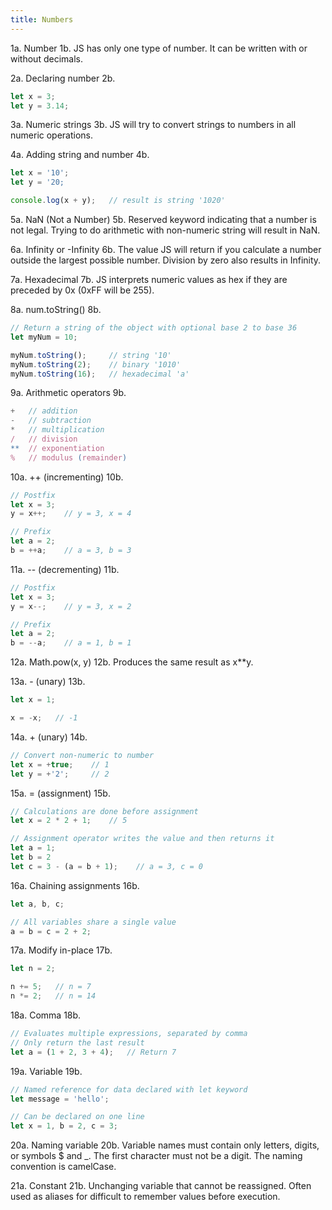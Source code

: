```yaml
---
title: Numbers
---
```


1a. Number
1b. JS has only one type of number. It can be written with or without decimals.

2a. Declaring number
2b.
```js
let x = 3;
let y = 3.14;
```

3a. Numeric strings
3b. JS will try to convert strings to numbers in all numeric operations.

4a. Adding string and number
4b.
```js
let x = '10';
let y = '20;

console.log(x + y);   // result is string '1020'
```

5a. NaN (Not a Number)
5b. Reserved keyword indicating that a number is not legal. Trying to do arithmetic with non-numeric string will result in NaN.

6a. Infinity or -Infinity
6b. The value JS will return if you calculate a number outside the largest possible number. Division by zero also results in Infinity.

7a. Hexadecimal
7b. JS interprets numeric values as hex if they are preceded by 0x (0xFF will be 255).

8a. num.toString()
8b.
```js
// Return a string of the object with optional base 2 to base 36
let myNum = 10;

myNum.toString();     // string '10'
myNum.toString(2);    // binary '1010'
myNum.toString(16);   // hexadecimal 'a'
```

9a. Arithmetic operators
9b.
```js
+   // addition
-   // subtraction
*   // multiplication
/   // division
**  // exponentiation
%   // modulus (remainder)
```

10a. ++ (incrementing)
10b.
```js
// Postfix
let x = 3;
y = x++;    // y = 3, x = 4

// Prefix
let a = 2;
b = ++a;    // a = 3, b = 3
```

11a. -- (decrementing)
11b.
```js
// Postfix
let x = 3;
y = x--;    // y = 3, x = 2

// Prefix
let a = 2;
b = --a;    // a = 1, b = 1
```

12a. Math.pow(x, y)
12b. Produces the same result as x**y.

13a. - (unary)
13b.
```js
let x = 1;

x = -x;   // -1
```

14a. + (unary)
14b.
```js
// Convert non-numeric to number
let x = +true;    // 1
let y = +'2';     // 2
```

15a. = (assignment)
15b.
```js
// Calculations are done before assignment
let x = 2 * 2 + 1;    // 5

// Assignment operator writes the value and then returns it
let a = 1;
let b = 2
let c = 3 - (a = b + 1);    // a = 3, c = 0
```

16a. Chaining assignments
16b.
```js
let a, b, c;

// All variables share a single value
a = b = c = 2 + 2;
```

17a. Modify in-place
17b.
```js
let n = 2;

n += 5;   // n = 7
n *= 2;   // n = 14
```

18a. Comma
18b.
```js
// Evaluates multiple expressions, separated by comma
// Only return the last result
let a = (1 + 2, 3 + 4);   // Return 7
```

19a. Variable
19b.
```js
// Named reference for data declared with let keyword
let message = 'hello';

// Can be declared on one line
let x = 1, b = 2, c = 3;
```

20a. Naming variable
20b. Variable names must contain only letters, digits, or symbols $ and _. The first character must not be a digit. The naming convention is camelCase.

21a. Constant
21b. Unchanging variable that cannot be reassigned. Often used as aliases for difficult to remember values before execution.